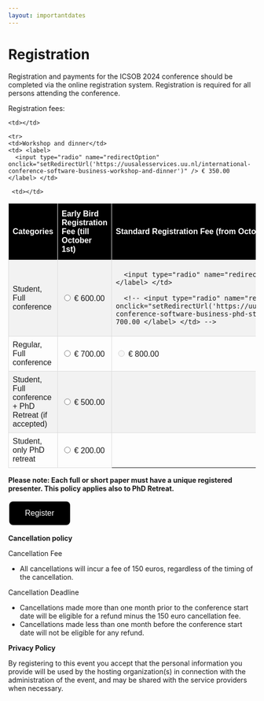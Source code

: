 ```yaml
---
layout: importantdates
---
```


<style>
#registration {
  font-family: Arial, Helvetica, sans-serif;
  border-collapse: collapse;
  width: 100%;
}

#registration td, #registration th {
  border: 1px solid #ddd;
  padding: 8px;
}

#registration tr:nth-child(even){background-color: #f2f2f2;}

#registration tr:hover {background-color: #ddd;}

#registration th {
  padding-top: 12px;
  padding-bottom: 12px;
  text-align: left;
  background-color: #000;
  color: white;
}

    /* Styling for the button */
    .styled-button {
      background-color: #000; /* Green background */
      border: none; /* Remove border */
      color: white; /* White text */
      padding: 15px 32px; /* Padding */
      text-align: center; /* Center text */
      text-decoration: none; /* Remove underline */
      display: inline-block; /* Inline block display */
      font-size: 16px; /* Font size */
      margin: 4px 2px; /* Margin */
      cursor: pointer; /* Pointer cursor */
      border-radius: 8px; /* Rounded corners */
      transition: background-color 0.3s ease; /* Smooth background color transition */
    }

    /* Hover effect */
    .styled-button:hover {
      background-color: #45a049; /* Darker green background on hover */
    }
  </style>

  <meta charset="UTF-8">
  <meta name="viewport" content="width=device-width, initial-scale=1.0">
  
  <script>
    let redirectUrl = '';

    function setRedirectUrl(url) {
      redirectUrl = url;
    }

    function redirectToSelected() {
      if (redirectUrl !== '') {
        window.location.href = redirectUrl;
      } else {
        alert('Please select a radio button first.');
      }
    }
  </script>

<div class="col-lg8 mx-auto">
    <h1 class="display-4" style="text-align: left;">
        Registration
    </h1>
    <p> Registration and payments for the ICSOB 2024 conference should be completed via the online registration system. Registration is required for all persons attending the conference.</p>

<p> Registration fees:</p>
<p>
 <table id="registration">
  <tr>
    <th>Categories</th>
    <th>Early Bird Registration Fee (till October 1st)</th>
    <th>Standard Registration Fee (from October 2nd)</th>
  </tr>
  <tr>
    <td>Student, Full conference</td>
    <td> <label>
      <input type="radio" name="redirectOption" onclick="setRedirectUrl('https://uusalesservices.uu.nl/international-conference-software-business-phd-student-october-1st')" /> € 600.00 </label> </td>
    <td> <label>
     
      <input type="radio" name="redirectOption" disabled > € 700.00 </label> </td>

      <!-- <input type="radio" name="redirectOption" onclick="setRedirectUrl('https://uusalesservices.uu.nl/international-conference-software-business-phd-student-after-october-1st')" /> € 700.00 </label> </td> -->

  </tr>
  <tr>
    <td>Regular, Full conference</td>
    <td> <label>
      <input type="radio" name="redirectOption" onclick="setRedirectUrl('https://uusalesservices.uu.nl/international-conference-software-business-regular-attendance-october-1st')" /> € 700.00 </label> </td>
    <td> <label>
      <input type="radio" name="redirectOption" disabled > € 800.00 </label> </td>
     <!-- <input type="radio" name="redirectOption" onclick="setRedirectUrl('https://uusalesservices.uu.nl/international-conference-software-business-regular-attendance-registration-after-october-1st')" /> € 800.00 </label> </td> -->
    
  </tr>
   
  <tr>
    <td>Student, Full conference + PhD Retreat (if accepted) </td>
    <td> <label>
      <input type="radio" name="redirectOption" onclick="setRedirectUrl('https://uusalesservices.uu.nl/international-conference-software-business-phd-student-october-1st-retreat-combo')" /> € 500.00 </label> </td>
    
   <td></td>
  </tr>

  <tr>
    <td>Student, only PhD retreat</td>
    <td> <label>
      <input type="radio" name="redirectOption" onclick="setRedirectUrl('https://uusalesservices.uu.nl/international-conference-software-business-student-october-1st-phd-retreat-only')" /> € 200.00 </label> </td>
    
    <td></td>
  </tr>

    <tr>
    <td>Workshop and dinner</td>
    <td> <label>
      <input type="radio" name="redirectOption" onclick="setRedirectUrl('https://uusalesservices.uu.nl/international-conference-software-business-workshop-and-dinner')" /> € 350.00 </label> </td>
      
     <td></td>
  </tr>
  </table>

</p>

<p><b>Please note: Each full or short paper must have a unique registered presenter. This policy applies also to PhD Retreat.</b></p>

<p><button class="styled-button" onclick="redirectToSelected()">Register</button></p>

<p><b>Cancellation policy</b></p>

<p>Cancellation Fee</p>
<p>
  <ul>
    <li>All cancellations will incur a fee of 150 euros, regardless of the timing of the cancellation.</li>
  </ul>
</p>
<p>Cancellation Deadline</p>
<p>
<ul>
    <li>Cancellations made more than one month prior to the conference start date will be eligible for a refund minus the 150 euro cancellation fee.</li>
    <li>Cancellations made less than one month before the conference start date will not be eligible for any refund.</li>
    
</ul>
</p>
<p><b>Privacy Policy</b></p>

By registering to this event you accept that the personal information you provide will be used by the hosting organization(s) in connection with the administration of the event, and may be shared with the service providers when necessary.
